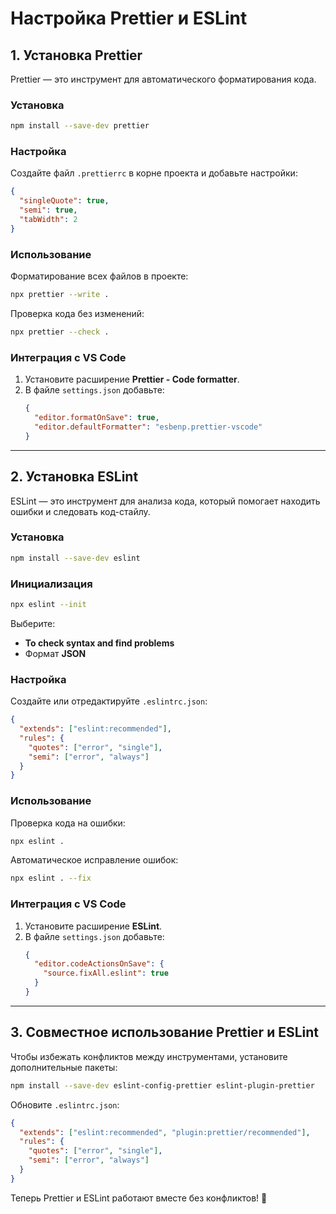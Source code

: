 # Настройка Prettier и ESLint

## 1. Установка Prettier
Prettier — это инструмент для автоматического форматирования кода.

### Установка
```sh
npm install --save-dev prettier
```

### Настройка
Создайте файл `.prettierrc` в корне проекта и добавьте настройки:
```json
{
  "singleQuote": true,
  "semi": true,
  "tabWidth": 2
}
```

### Использование
Форматирование всех файлов в проекте:
```sh
npx prettier --write .
```

Проверка кода без изменений:
```sh
npx prettier --check .
```

### Интеграция с VS Code
1. Установите расширение **Prettier - Code formatter**.
2. В файле `settings.json` добавьте:
   ```json
   {
     "editor.formatOnSave": true,
     "editor.defaultFormatter": "esbenp.prettier-vscode"
   }
   ```

---

## 2. Установка ESLint
ESLint — это инструмент для анализа кода, который помогает находить ошибки и следовать код-стайлу.

### Установка
```sh
npm install --save-dev eslint
```

### Инициализация
```sh
npx eslint --init
```
Выберите:
- **To check syntax and find problems**
- Формат **JSON**

### Настройка
Создайте или отредактируйте `.eslintrc.json`:
```json
{
  "extends": ["eslint:recommended"],
  "rules": {
    "quotes": ["error", "single"],
    "semi": ["error", "always"]
  }
}
```

### Использование
Проверка кода на ошибки:
```sh
npx eslint .
```

Автоматическое исправление ошибок:
```sh
npx eslint . --fix
```

### Интеграция с VS Code
1. Установите расширение **ESLint**.
2. В файле `settings.json` добавьте:
   ```json
   {
     "editor.codeActionsOnSave": {
       "source.fixAll.eslint": true
     }
   }
   ```

---

## 3. Совместное использование Prettier и ESLint
Чтобы избежать конфликтов между инструментами, установите дополнительные пакеты:
```sh
npm install --save-dev eslint-config-prettier eslint-plugin-prettier
```

Обновите `.eslintrc.json`:
```json
{
  "extends": ["eslint:recommended", "plugin:prettier/recommended"],
  "rules": {
    "quotes": ["error", "single"],
    "semi": ["error", "always"]
  }
}
```

Теперь Prettier и ESLint работают вместе без конфликтов! 🚀